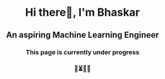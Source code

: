 <h1 align="center">Hi there👋, I'm Bhaskar</h1>
<h2 align="center">An aspiring Machine Learning Engineer</h2>
<h3 align="center">This page is currently under progress </h3>
<h3 align="center">           🚧⏳🔄🔜</h3>

